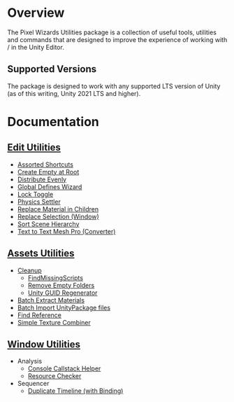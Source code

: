 # Overview

The Pixel Wizards Utilities package is a collection of useful tools, utilities and commands that are designed to improve the experience of working with / in the Unity Editor.

## Supported Versions

The package is designed to work with any supported LTS version of Unity (as of this writing, Unity 2021 LTS and higher).

# Documentation

##  [Edit Utilities](Edit\index.md) 

-  [Assorted Shortcuts](Edit/AssortedShortcuts.md) 
-  [Create Empty at Root](Edit/CreateEmptyatRoot.md) 
-  [Distribute Evenly](Edit/DistributeEvenly.md) 
-  [Global Defines Wizard](Edit/GlobalDefinesWizard.md) 
-  [Lock Toggle](Edit/LockToggle.md) 
-  [Physics Settler](Edit/PhysicsSettler.md) 
-  [Replace Material in Children](Edit/ReplaceMaterialinChildren.md) 
-  [Replace Selection (Window)](Edit/ReplaceSelection.md) 
-  [Sort Scene Hierarchy](Edit/SortSceneHierarchy.md) 
-  [Text to Text Mesh Pro (Converter)](Edit/TexttoTextMeshPro.md) 

## [Assets Utilities](Assets\index.md)

- [Cleanup](Assets/Cleanup.md) 
  -  [FindMissingScripts](Assets/Cleanup/FindMissingScripts.md) 
  -  [Remove Empty Folders](Assets/Cleanup/RemoveEmptyFolders.md) 
  -  [Unity GUID Regenerator](Assets/Cleanup/UnityGUIDRegenerator.md) 
- [Batch Extract Materials](Assets/BatchExtractMaterials.md) 
- [Batch Import UnityPackage files](Assets/BatchImportUnityPackage.md) 
- [Find Reference](Assets/FindReference.md) 
- [Simple Texture Combiner](Assets/SimpleTextureCombiner.md) 

##  [Window Utilities](Window\index.md) 

- Analysis
  -  [Console Callstack Helper](Window/Analysis/ConsoleCallstackHelper.md) 
  -  [Resource Checker](Window/Analysis/ResourceChecker.md) 
- Sequencer
  -  [Duplicate Timeline (with Binding)](Window/Sequencer/DuplicateTimeline.md) 



